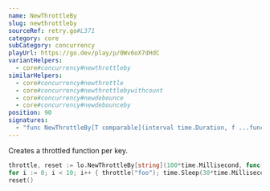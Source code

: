 ```yaml
---
name: NewThrottleBy
slug: newthrottleby
sourceRef: retry.go#L371
category: core
subCategory: concurrency
playUrl: https://go.dev/play/p/0Wv6oX7dHdC
variantHelpers:
  - core#concurrency#newthrottleby
similarHelpers:
  - core#concurrency#newthrottle
  - core#concurrency#newthrottlebywithcount
  - core#concurrency#newdebounce
  - core#concurrency#newdebounceby
position: 90
signatures:
  - "func NewThrottleBy[T comparable](interval time.Duration, f ...func(key T)) (throttle func(key T), reset func())"
---
```


Creates a throttled function per key.

```go
throttle, reset := lo.NewThrottleBy[string](100*time.Millisecond, func(key string) { println(key) })
for i := 0; i < 10; i++ { throttle("foo"); time.Sleep(30*time.Millisecond) }
reset()
```


